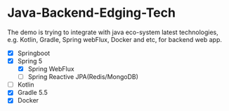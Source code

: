 # Java-Backend-Edging-Tech
The demo is trying to integrate with java eco-system latest technologies, e.g. Kotlin, Gradle, Spring webFlux, Docker and etc, for backend web app.

- [x] Springboot
- [x] Spring 5
  - [x] Spring WebFlux
  - [ ] Spring Reactive JPA(Redis/MongoDB)
- [ ] Kotlin
- [x] Gradle 5.5
- [x] Docker
